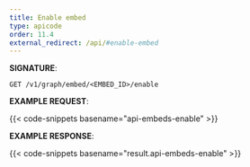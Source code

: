 ```yaml
---
title: Enable embed
type: apicode
order: 11.4
external_redirect: /api/#enable-embed
---
```


**SIGNATURE**:

`GET /v1/graph/embed/<EMBED_ID>/enable`

**EXAMPLE REQUEST**:

{{< code-snippets basename="api-embeds-enable" >}}

**EXAMPLE RESPONSE**:

{{< code-snippets basename="result.api-embeds-enable" >}}
